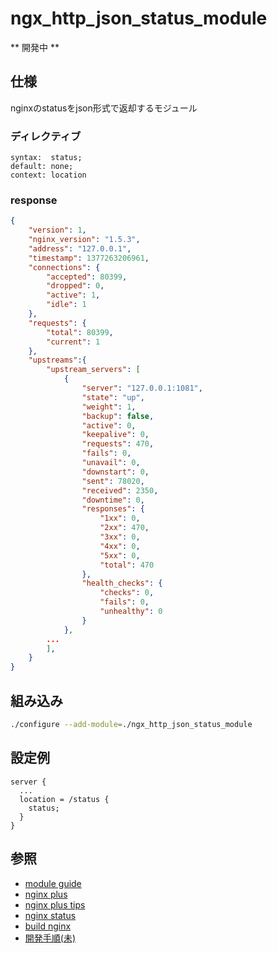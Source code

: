 ngx_http_json_status_module
===========================

** 開発中 **

仕様
----
nginxのstatusをjson形式で返却するモジュール

### ディレクティブ
```
syntax:	 status;
default: none;
context: location
```

### response
```json
{
    "version": 1,
    "nginx_version": "1.5.3",
    "address": "127.0.0.1",
    "timestamp": 1377263206961,
    "connections": {
        "accepted": 80399,
        "dropped": 0,
        "active": 1,
        "idle": 1
    },
    "requests": {
        "total": 80399,
        "current": 1
    },
    "upstreams":{
        "upstream_servers": [
            {
                "server": "127.0.0.1:1081",
                "state": "up",
                "weight": 1,
                "backup": false,
                "active": 0,
                "keepalive": 0,
                "requests": 470,
                "fails": 0,
                "unavail": 0,
                "downstart": 0,
                "sent": 78020,
                "received": 2350,
                "downtime": 0,
                "responses": {
                    "1xx": 0,
                    "2xx": 470,
                    "3xx": 0,
                    "4xx": 0,
                    "5xx": 0,
                    "total": 470
                },
                "health_checks": {
                    "checks": 0,
                    "fails": 0,
                    "unhealthy": 0
                }
            },
        ...
        ],
    }
}
```

組み込み
--------
```bash
./configure --add-module=./ngx_http_json_status_module
```

設定例
------
```
server {
  ...
  location = /status {
    status;
  }
}
```

参照
----
* [module guide](http://www.evanmiller.org/nginx-modules-guide.html)
* [nginx plus](http://nginx.com/products/)
* [nginx plus tips](http://qiita.com/harukasan/items/5123f797a876696b343e)
* [nginx status](http://nginx.org/en/docs/http/ngx_http_status_module.html)
* [build nginx](BUILD.md)
* [開発手順(未)](PROCEDUREofDEVELOPEMENT.md)
